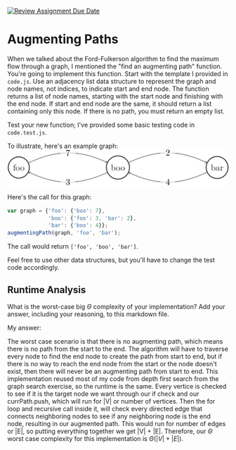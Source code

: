 [![Review Assignment Due Date](https://classroom.github.com/assets/deadline-readme-button-24ddc0f5d75046c5622901739e7c5dd533143b0c8e959d652212380cedb1ea36.svg)](https://classroom.github.com/a/NehM89hy)
# Augmenting Paths

When we talked about the Ford-Fulkerson algorithm to find the maximum flow
through a graph, I mentioned the "find an augmenting path" function. You're
going to implement this function. Start with the template I provided in
`code.js`. Use an adjacency list data structure to represent the graph and node
names, not indices, to indicate start and end node. The function returns a list
of node names, starting with the start node and finishing with the end node. If
start and end node are the same, it should return a list containing only this
node. If there is no path, you must return an empty list.

Test your new function; I've provided some basic testing code in `code.test.js`.

To illustrate, here's an example graph:
![example graph](graph.png)

Here's the call for this graph:

```javascript
var graph = {'foo': {'boo': 7},
             'boo': {'foo': 3, 'bar': 2},
             'bar': {'boo': 4}};
augmentingPath(graph, 'foo', 'bar');
```

The call would return `['foo', 'boo', 'bar']`.

Feel free to use other data structures, but you'll have to change the test code
accordingly.

## Runtime Analysis

What is the worst-case big $\Theta$ complexity of your implementation? Add your
answer, including your reasoning, to this markdown file.

My answer:

The worst case scenario is that there is no augmenting path, which means
there is no path from the start to the end. The algorithm will have to traverse
every node to find the end node to create the path from start to end, but if there
is no way to reach the end node from the start or the node doesn't exist, then
there will never be an augmenting path from start to end. This implementation
reused most of my code from depth first search from the graph search exercise, so
the runtime is the same. Every vertice is checked to see if it is the target node
we want through our if check and our currPath.push, which will run for |V| or number
of vertices. Then the for loop and recursive call inside it, will check every directed edge
that connects neighboring nodes to see if any neighboring node is the end node, resulting
in our augmented path. This would run for number of edges or |E|, so putting everything
together we get |V| + |E|. Therefore, our $\Theta$ worst case complexity for this
implementation is $\Theta(|V| + |E|)$.
